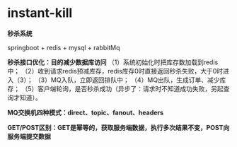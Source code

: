 # instant-kill
**秒杀系统**

springboot + redis + mysql + rabbitMq

**秒杀接口优化：目的减少数据库访问**
（1）系统初始化时把库存数加载到redis中；
（2）收到请求redis预减库存，redis库存0时直接返回秒杀失败，大于0时进入（3）；
（3）MQ入队，立即返回排队中；
（4）MQ出队，生成订单、减少库存；
（5）客户端轮询，是否秒杀成功（异步了：请求时不知道成功失败，另起查询才知道）。


**MQ交换机四种模式：direct、topic、fanout、headers**

**GET/POST区别：GET是幂等的，获取服务端数据，执行多次结果不变，POST向服务端提交数据**